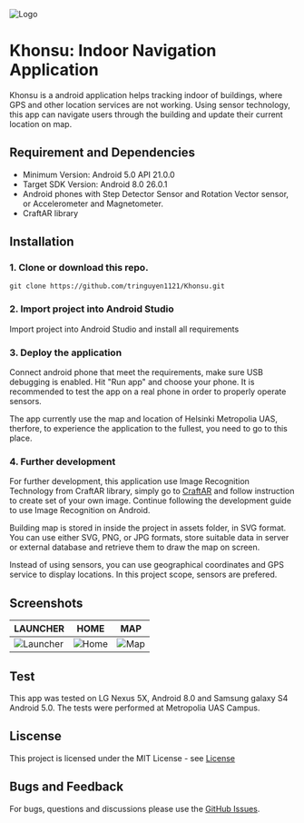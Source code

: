 ![Logo](https://i.imgur.com/R9h4PbC.png)
# Khonsu: Indoor Navigation Application
Khonsu is a android application helps tracking indoor of buildings, where GPS and other location services are not working. Using sensor technology, this app can navigate users through the building and update their current location on map.

## Requirement and Dependencies
- Minimum Version: Android 5.0 API 21.0.0
- Target SDK Version: Android 8.0 26.0.1
- Android phones with Step Detector Sensor and Rotation Vector sensor, or Accelerometer and Magnetometer.
- CraftAR library

## Installation
### 1. Clone or download this repo.
`git clone https://github.com/tringuyen1121/Khonsu.git`
### 2. Import project into Android Studio
Import project into Android Studio and install all requirements
### 3. Deploy the application
Connect android phone that meet the requirements, make sure USB debugging is enabled. Hit "Run app" and choose your phone. It is recommended to test the app on a real phone in order to properly operate sensors.

The app currently use the map and location of Helsinki Metropolia UAS, therfore, to experience the application to the fullest, you need to go to this place.
### 4. Further development
For further development, this application use Image Recognition Technology from CraftAR library, simply go to [CraftAR](https://catchoom.com/product/craftar/augmented-reality-and-image-recognition/) and follow instruction to create set of your own image. Continue following the development guide to use Image Recognition on Android. 

Building map is stored in inside the project in assets folder, in SVG format. You can use either SVG, PNG, or JPG formats, store suitable data in server or external database and retrieve them to draw the map on screen.

Instead of using sensors, you can use geographical coordinates and GPS service to display locations. In this project scope, sensors are prefered.

## Screenshots
|                  LAUNCHER                   |                  HOME                     |                  MAP                  |       
| ------------------------------------------- |-------------------------------------------|---------------------------------------|
|![Launcher](https://i.imgur.com/9DDB8q7.png) |  ![Home](https://i.imgur.com/p3gGMDI.png) | ![Map](https://i.imgur.com/oZnDlFV.png)|


## Test
This app was tested on LG Nexus 5X, Android 8.0 and Samsung galaxy S4 Android 5.0. The tests were performed at Metropolia UAS Campus. 

## Liscense
This project is licensed under the MIT License - see [License](https://github.com/tringuyen1121/Khonsu/blob/master/LICENSE) 

## Bugs and Feedback
For bugs, questions and discussions please use the [GitHub Issues](https://github.com/tringuyen1121/Khonsu/issues).

